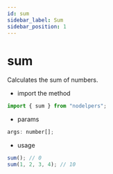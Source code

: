 ```yaml
---
id: sum
sidebar_label: Sum
sidebar_position: 1
---
```


# sum

Calculates the sum of numbers.

- import the method

```js
import { sum } from "nodelpers";
```

- params

```js
args: number[];
```

- usage

```js
sum(); // 0
sum(1, 2, 3, 4); // 10
```
